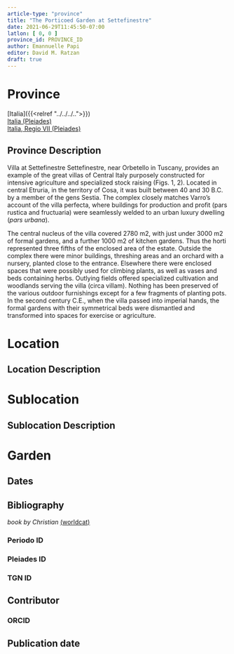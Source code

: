 ```yaml
---
article-type: "province"
title: "The Porticoed Garden at Settefinestre"
date: 2021-06-29T11:45:50-07:00
latlon: [ 0, 0 ]
province_id: PROVINCE_ID
author: Emannuelle Papi
editor: David M. Ratzan
draft: true
---
```

# Province

[Italia]({{<relref "../../../..">}})\
[Italia (Pleiades)](https://pleiades.stoa.org/places/1052)\
[Italia, Regio VII (Pleiades)](https://pleiades.stoa.org/places/524994161)


## Province Description

Villa at Settefinestre
Settefinestre, near Orbetello in Tuscany, provides an example of the great villas of Central Italy purposely constructed for intensive agriculture and specialized stock raising (Figs. 1, 2). Located in central Etruria, in the territory of Cosa, it was built between 40 and 30 B.C. by a member of the gens Sestia. The complex closely matches Varro’s account of the villa perfecta, where buildings for production and profit (pars rustica and fructuaria) were seamlessly welded to an urban luxury dwelling (*pars urbana*).

The central nucleus of the villa covered 2780 m2, with just under 3000 m2 of formal gardens, and a further 1000 m2 of kitchen gardens. Thus the horti represented three fifths of the enclosed area of the estate. Outside the complex there were minor buildings, threshing areas and an orchard with a nursery, planted close to the entrance. Elsewhere there were enclosed spaces that were possibly used for climbing plants, as well as vases and beds containing herbs. Outlying fields offered specialized cultivation and woodlands serving the villa (circa villam).  Nothing has been preserved of the various outdoor furnishings except for a few fragments of planting pots.  In the second century C.E., when the villa passed into imperial hands, the formal gardens with their symmetrical beds were dismantled and transformed into spaces for exercise or agriculture.



# Location


<!-- [Colonia Claudia Ara Agrippinensium (Cologne)](https://pleiades.stoa.org/places/108751) -->

## Location Description

<!-- LEAVE THIS BLANK FOR NOW -->

# Sublocation

<!--
[AREA WITHIN LOCATION, LIKE “PALATINE HILL”](GEOREFERENCE LINK)
A sublocation is any area larger than an individual garden, but located within a location. I would always try to include a link to a controlled vocabulary here if possible. This ID may well be different from the Garden ID, e.g., Pompeii versus a Garden in one of the houses which has its own Pleiades ID.
-->

## Sublocation Description

<!-- DESCRIPTION -->

# Garden
<!-- List of gardens in province -->
<!-- May be left blank for now -->


## Dates
<!-- Format: For now, include dates exactly as written in the document. We will revisit the question of date formatting once more data have been collected. -->
<!-- If no date, use "unspecified" -->

## Bibliography
*book by Christian* [(worldcat)](aldkasdl)
<!--
- BIB_ENTRY [(worldcat)](WORLDCAT_LINK_URL)
-->

### Periodo ID

<!-- [PERIODO_ID](https://pleiades.stoa.org/places/PLEIADES_ID) -->

### Pleiades ID
<!-- N.B. This should be as specific as it can be, i.e., to the garden, sublocation, location, or province. -->

<!-- [PLEIADES_ID](https://pleiades.stoa.org/places/PLEIADES_ID) -->

### TGN ID
<!-- N.B. This should be as specific as it can be, i.e., to the garden, sublocation, location, or province. -->

<!-- [TGN_ID](http://vocab.getty.edu/page/tgn/TGN_ID) -->

## Contributor

<!-- [AUTHOR_NAME](AUTHOR_LINK) -->

### ORCID

<!-- [ORCID](https://orcid.org/ORCID) -->

## Publication date
<!-- Format: dd MONTH_NAME yyyy -->

<!-- DATE -->
